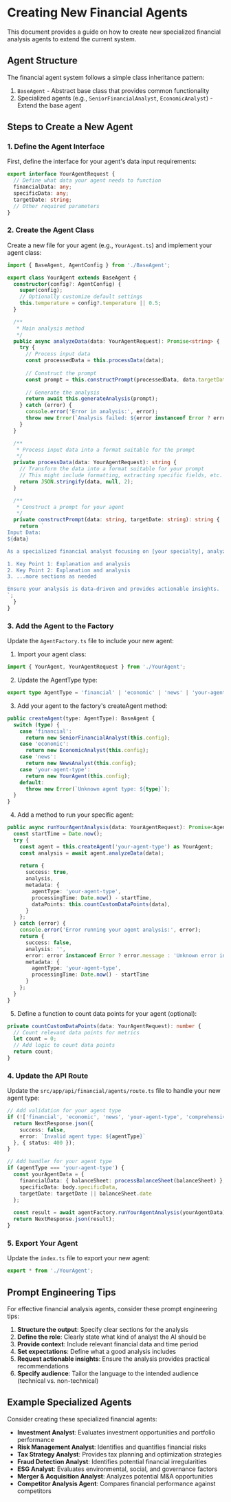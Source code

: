 # Creating New Financial Agents

This document provides a guide on how to create new specialized financial analysis agents to extend the current system.

## Agent Structure

The financial agent system follows a simple class inheritance pattern:

1. `BaseAgent` - Abstract base class that provides common functionality
2. Specialized agents (e.g., `SeniorFinancialAnalyst`, `EconomicAnalyst`) - Extend the base agent

## Steps to Create a New Agent

### 1. Define the Agent Interface

First, define the interface for your agent's data input requirements:

```typescript
export interface YourAgentRequest {
  // Define what data your agent needs to function
  financialData: any;
  specificData: any;
  targetDate: string;
  // Other required parameters
}
```

### 2. Create the Agent Class

Create a new file for your agent (e.g., `YourAgent.ts`) and implement your agent class:

```typescript
import { BaseAgent, AgentConfig } from './BaseAgent';

export class YourAgent extends BaseAgent {
  constructor(config?: AgentConfig) {
    super(config);
    // Optionally customize default settings
    this.temperature = config?.temperature || 0.5;
  }

  /**
   * Main analysis method
   */
  public async analyzeData(data: YourAgentRequest): Promise<string> {
    try {
      // Process input data
      const processedData = this.processData(data);
      
      // Construct the prompt
      const prompt = this.constructPrompt(processedData, data.targetDate);
      
      // Generate the analysis
      return await this.generateAnalysis(prompt);
    } catch (error) {
      console.error('Error in analysis:', error);
      throw new Error(`Analysis failed: ${error instanceof Error ? error.message : 'Unknown error'}`);
    }
  }

  /**
   * Process input data into a format suitable for the prompt
   */
  private processData(data: YourAgentRequest): string {
    // Transform the data into a format suitable for your prompt
    // This might include formatting, extracting specific fields, etc.
    return JSON.stringify(data, null, 2);
  }

  /**
   * Construct a prompt for your agent
   */
  private constructPrompt(data: string, targetDate: string): string {
    return `
Input Data:
${data}

As a specialized financial analyst focusing on [your specialty], analyze the provided data for ${targetDate} and provide:

1. Key Point 1: Explanation and analysis
2. Key Point 2: Explanation and analysis
3. ...more sections as needed

Ensure your analysis is data-driven and provides actionable insights.
`;
  }
}
```

### 3. Add the Agent to the Factory

Update the `AgentFactory.ts` file to include your new agent:

1. Import your agent class:
```typescript
import { YourAgent, YourAgentRequest } from './YourAgent';
```

2. Update the AgentType type:
```typescript
export type AgentType = 'financial' | 'economic' | 'news' | 'your-agent-type';
```

3. Add your agent to the factory's createAgent method:
```typescript
public createAgent(type: AgentType): BaseAgent {
  switch (type) {
    case 'financial':
      return new SeniorFinancialAnalyst(this.config);
    case 'economic':
      return new EconomicAnalyst(this.config);
    case 'news':
      return new NewsAnalyst(this.config);
    case 'your-agent-type':
      return new YourAgent(this.config);
    default:
      throw new Error(`Unknown agent type: ${type}`);
  }
}
```

4. Add a method to run your specific agent:
```typescript
public async runYourAgentAnalysis(data: YourAgentRequest): Promise<AgentAnalysisResult> {
  const startTime = Date.now();
  try {
    const agent = this.createAgent('your-agent-type') as YourAgent;
    const analysis = await agent.analyzeData(data);
    
    return {
      success: true,
      analysis,
      metadata: {
        agentType: 'your-agent-type',
        processingTime: Date.now() - startTime,
        dataPoints: this.countCustomDataPoints(data),
      }
    };
  } catch (error) {
    console.error('Error running your agent analysis:', error);
    return {
      success: false,
      analysis: '',
      error: error instanceof Error ? error.message : 'Unknown error in analysis',
      metadata: {
        agentType: 'your-agent-type',
        processingTime: Date.now() - startTime
      }
    };
  }
}
```

5. Define a function to count data points for your agent (optional):
```typescript
private countCustomDataPoints(data: YourAgentRequest): number {
  // Count relevant data points for metrics
  let count = 0;
  // Add logic to count data points
  return count;
}
```

### 4. Update the API Route

Update the `src/app/api/financial/agents/route.ts` file to handle your new agent type:

```typescript
// Add validation for your agent type
if (!['financial', 'economic', 'news', 'your-agent-type', 'comprehensive'].includes(agentType)) {
  return NextResponse.json({
    success: false,
    error: `Invalid agent type: ${agentType}`
  }, { status: 400 });
}

// Add handler for your agent type
if (agentType === 'your-agent-type') {
  const yourAgentData = {
    financialData: { balanceSheet: processBalanceSheet(balanceSheet) },
    specificData: body.specificData,
    targetDate: targetDate || balanceSheet.date
  };
  
  const result = await agentFactory.runYourAgentAnalysis(yourAgentData);
  return NextResponse.json(result);
}
```

### 5. Export Your Agent

Update the `index.ts` file to export your new agent:

```typescript
export * from './YourAgent';
```

## Prompt Engineering Tips

For effective financial analysis agents, consider these prompt engineering tips:

1. **Structure the output**: Specify clear sections for the analysis
2. **Define the role**: Clearly state what kind of analyst the AI should be
3. **Provide context**: Include relevant financial data and time period
4. **Set expectations**: Define what a good analysis includes
5. **Request actionable insights**: Ensure the analysis provides practical recommendations
6. **Specify audience**: Tailor the language to the intended audience (technical vs. non-technical)

## Example Specialized Agents

Consider creating these specialized financial agents:

- **Investment Analyst**: Evaluates investment opportunities and portfolio performance
- **Risk Management Analyst**: Identifies and quantifies financial risks
- **Tax Strategy Analyst**: Provides tax planning and optimization strategies
- **Fraud Detection Analyst**: Identifies potential financial irregularities
- **ESG Analyst**: Evaluates environmental, social, and governance factors
- **Merger & Acquisition Analyst**: Analyzes potential M&A opportunities
- **Competitor Analysis Agent**: Compares financial performance against competitors 